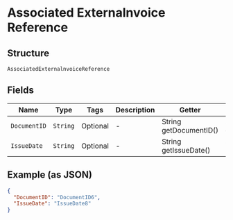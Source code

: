 
# Associated Externalnvoice Reference

## Structure

`AssociatedExternalnvoiceReference`

## Fields

| Name | Type | Tags | Description | Getter | Setter |
|  --- | --- | --- | --- | --- | --- |
| `DocumentID` | `String` | Optional | - | String getDocumentID() | setDocumentID(String documentID) |
| `IssueDate` | `String` | Optional | - | String getIssueDate() | setIssueDate(String issueDate) |

## Example (as JSON)

```json
{
  "DocumentID": "DocumentID6",
  "IssueDate": "IssueDate8"
}
```

